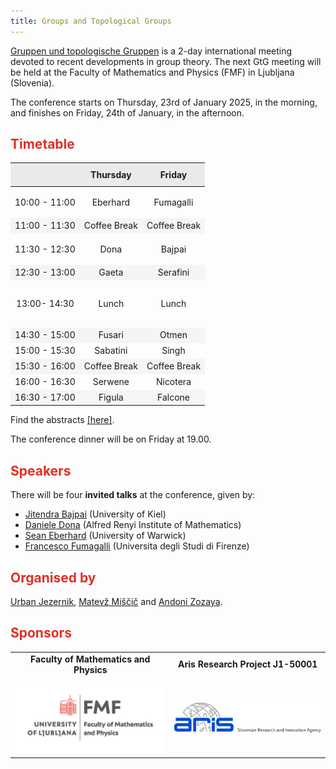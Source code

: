 ```yaml
---
title: Groups and Topological Groups
---
```


<!-- Intro box -->
<div>
  <p><a href="https://www.gtgconference.eu/index.php" target="_blank">Gruppen und topologische Gruppen</a> is a 2-day international meeting devoted to recent developments in group theory. The next GtG meeting will be held at the Faculty of Mathematics and Physics (FMF) in Ljubljana (Slovenia).</p>
  <p>The conference starts on Thursday, 23rd of January 2025, in the morning, and finishes on Friday, 24th of January, in the afternoon.</p>
</div>

## <span style="color: #E03127;">Timetable</span>

  <table style="width: 100%; border-collapse: collapse; text-align: center;">
    <thead>
      <tr style="background-color: #EAEAEA;">
        <th style="padding: 10px;"></th>
        <th style="padding: 10px;">Thursday </th>
        <th style="padding: 10px;">Friday </th>
      </tr>
    </thead>
    <tbody>
      <tr style="height: 50px;">
        <td>10:00 - 11:00</td>
        <td> Eberhard </td>
        <td> Fumagalli </td>
      </tr>
      <tr style="background-color: #F5F5F5; height: 25px;">
        <td>11:00 - 11:30</td>
    <td class="break">Coffee Break</td>
         <td class="break">Coffee Break</td>
      </tr>
      <tr style="height: 50px;">
        <td>11:30 - 12:30</td>
        <td> Dona </td>
        <td> Bajpai </td>
      </tr>
      <tr style="background-color: #F5F5F5; height: 25px;">
        <td>12:30 - 13:00</td>
        <td> Gaeta </td>
        <td>Serafini </td>
      </tr>
      <tr style="height: 75px;">
        <td>13:00- 14:30</td>
    <td class="break">Lunch </td>
        <td class="break">Lunch</td>
      </tr>
      <tr style="background-color: #F5F5F5; height: 25px;">
        <td>14:30 - 15:00</td>
    <td> Fusari </td>
        <td> Otmen </td>
      </tr>
      <tr style="height: 25px;">
        <td>15:00 - 15:30 </td>
        <td> Sabatini </td>
        <td> Singh </td>
      </tr style="height: 25px;">
      <tr style="background-color: #F5F5F5; height: 25px;">
        <td>15:30 - 16:00</td>
         <td class="break">Coffee Break</td> 
         <td class="break">Coffee Break</td>
      </tr>
      <tr style="height: 25px;">
        <td>16:00 - 16:30</td>
        <td> Serwene </td>
        <td> Nicotera </td>
      </tr>
      <tr style="background-color: #F5F5F5; height: 25px;">
        <td>16:30 - 17:00</td>
        <td> Figula </td>
        <td> Falcone </td>
      </tr>
    </tbody>
  </table>

<!-- Abstracts link -->
<p> Find the abstracts <a href="abstracts.pdf" target="_blank">[here]</a>.</p>

<p>The conference dinner will be on Friday at 19.00.</p>

## <span style="color: #E03127;">Speakers</span>

There will be four **invited talks** at the conference, given by:
- [Jitendra Bajpai](https://user.math.uni-kiel.de/%7Ejitendra/) (University of Kiel)
- [Daniele Dona](https://sites.google.com/view/danieledona/) (Alfred Renyi Institute of Mathematics)
- [Sean Eberhard](https://warwick.ac.uk/fac/sci/maths/people/staff/Eberhard) (University of Warwick)
- [Francesco Fumagalli](https://sites.google.com/unifi.it/fumagalli/) (Universita degli Studi di Firenze)

## <span style="color: #E03127;">Organised by</span>

[Urban Jezernik](https://sites.google.com/site/urbanjezernik/), [Matevž Miščič](https://sites.google.com/view/matevzmiscic) and [Andoni Zozaya](https://sites.google.com/view/andonizozaya/orrialdea).

## <span style="color: #E03127;">Sponsors</span>

<div class="scrollwrapper">
<table style="width: 100%; text-align: center; margin: 0 auto;">
  <tr>
    <td style="padding-bottom: 10px;"><strong>Faculty of Mathematics and Physics</strong></td>
    <td style="padding-bottom: 10px;"><strong>Aris Research Project J1-50001</strong></td>
  </tr>
  <tr>
    <td><img src="fmf.jpg" alt="FMF Logo" style="width: 300px; height: auto;"></td>
    <td><img src="aris.jpg" alt="Aris Logo" style="width: 300px; height: auto;"></td>
  </tr>
</table>
</div>
